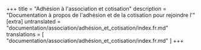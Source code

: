 +++
title = "Adhésion à l'association et cotisation"
description = "Documentation à propos de l'adhésion et de la cotisation pour rejoindre l'"
[extra]
untranslated = "documentation/association/adhésion_et_cotisation/index.fr.md"
translations = [
    "documentation/association/adhésion_et_cotisation/index.fr.md"
]
+++
